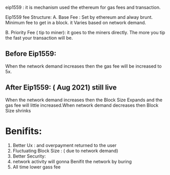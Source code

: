 eip1559 : it is mechanism used the ethereum for gas fees and transaction. 

Eip1559 fee Structure:
A.  Base Fee : 
Set by ethereum and alway brunt.
Minimum fee to get in a block.
it Varies based on network demand.

B. Priority Fee ( tip to miner):
it goes to the miners directly.
The more you tip the fast your transaction will be.



## Before Eip1559:
When the network demand increases then the gas fee will be increased to 5x.

## After Eip1559: ( Aug 2021) still live
When the network demand increases then the Block Size Expands 
and the gas fee will little increased.When network demand decreases then Block Size shrinks
           

# Benifits:
1. Better Ux : and overpayment returned to the user
2. Fluctuating Block Size : ( due to network demand)
3. Better Security:
4. network activity will gonna Benifit the network by buring
5. All time lower gass fee
